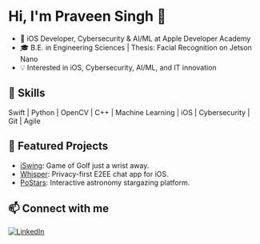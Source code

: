 # Hi, I'm Praveen Singh 👋

- 🚀 iOS Developer, Cybersecurity & AI/ML at Apple Developer Academy
- 🎓 B.E. in Engineering Sciences | Thesis: Facial Recognition on Jetson Nano
- 💡 Interested in iOS, Cybersecurity, AI/ML, and IT innovation

## 🔧 Skills
Swift | Python | OpenCV | C++ | Machine Learning | iOS | Cybersecurity | Git | Agile

## 🌟 Featured Projects
- [iSwing](https://github.com/ChillVeen/iSwing): Game of Golf just a wrist away.
- [Whisper](https://github.com/ChillVeen/Whisper): Privacy-first E2EE chat app for iOS.
- [PoStars](https://github.com/ChillVeen/PoStars): Interactive astronomy stargazing platform.

## 📫 Connect with me

<!-- Social/Contact -->
[![LinkedIn](https://img.shields.io/badge/LinkedIn-blue?style=for-the-badge&logo=linkedin)](https://linkedin.com/in/chillveen)
